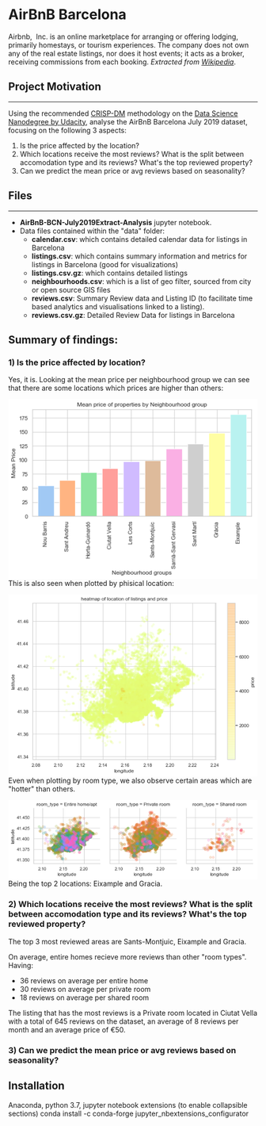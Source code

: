 # AirBnB Barcelona
Ai‌r‌b‌n‌b‌, ‌ ‌I‌n‌c‌.‌ is an online marketplace for arranging or offering lodging, primarily homestays, or tourism experiences. The company does not own any of the real estate listings, nor does it host events; it acts as a broker, receiving commissions from each booking. <i>Extracted from <a href="https://en.wikipedia.org/wiki/Airbnb">Wikipedia</a></i>.

## Project Motivation
<hr>
Using the recommended <a href="https://www.datasciencecentral.com/profiles/blogs/crisp-dm-a-standard-methodology-to-ensure-a-good-outcome">CRISP-DM</a> methodology on the <a href="https://www.udacity.com/course/data-scientist-nanodegree--nd025">Data Science Nanodegree by Udacity</a>, analyse the AirBnB Barcelona July 2019 dataset, focusing on the following 3 aspects:

1) Is the price affected by the location?
2) Which locations receive the most reviews? What is the split between accomodation type and its reviews? What's the top reviewed property?
3) Can we predict the mean price or avg reviews based on seasonality?

## Files
<hr>

* <b>AirBnB-BCN-July2019Extract-Analysis</b> jupyter notebook.
* Data files contained within the "data" folder:
    * <b>calendar.csv</b>: which contains detailed calendar data for listings in Barcelona
    * <b>listings.csv</b>: which contains summary information and metrics for listings in Barcelona (good for visualizations)
    * <b>listings.csv.gz</b>: which contains detailed listings
    * <b>neighbourhoods.csv</b>: which is a list of geo filter, sourced from city or open source GIS files
    * <b>reviews.csv</b>: Summary Review data and Listing ID (to facilitate time based analytics and visualisations linked to a listing).
    * <b>reviews.csv.gz</b>: Detailed Review Data for listings in Barcelona

## Summary of findings:

### 1) Is the price affected by location?
Yes, it is. Looking at the mean price per neighbourhood group we can see that there are some locations which prices are higher than others:

<img src="assets/mean-price-barrio.png"
     alt="AirBnB Barcelona 2019 - heatmap"
     style="float: left; margin-right: 10px;" />

This is also seen when plotted by phisical location:

<img src="assets/price-location-heatmap.png"
     alt="AirBnB Barcelona 2019 - heatmap"
     style="float: left; margin-right: 10px;" />
Even when plotting by room type, we also observe certain areas which are "hotter" than others.

<img src="assets/price-location-heatmap-facet.png"
     alt="AirBnB Barcelona 2019 - heatmap"
     style="float: left; margin-right: 10px;" />

Being the top 2 locations: Eixample and Gracia.

### 2) Which locations receive the most reviews? What is the split between accomodation type and its reviews? What's the top reviewed property?

The top 3 most reviewed areas are Sants-Montjuic, Eixample and Gracia.

On average, entire homes recieve more reviews than other "room types". Having:

* 36 reviews on average per entire home
* 30 reviews on average per private room
* 18 reviews on average per shared room

The listing that has the most reviews is a Private room located in Ciutat Vella with a total of 645 reviews on the dataset, an average of 8 reviews per month and an average price of €50.

### 3) Can we predict the mean price or avg reviews based on seasonality?




## Installation
Anaconda, python 3.7, jupyter notebook extensions (to enable collapsible sections)
conda install -c conda-forge jupyter_nbextensions_configurator
